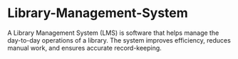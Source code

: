 # Library-Management-System
A Library Management System (LMS) is software that helps manage the day-to-day operations of a library. The system improves efficiency, reduces manual work, and ensures accurate record-keeping.
